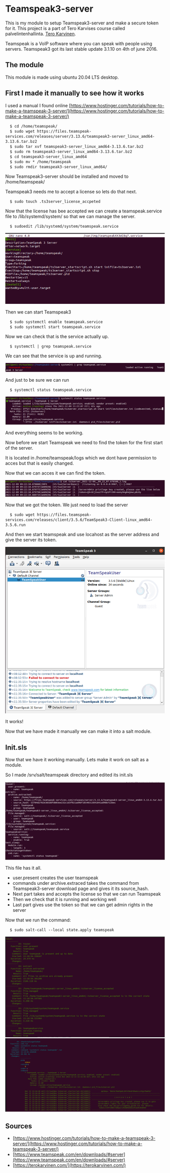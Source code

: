 # Teamspeak3-server
This is my module to setup Teamspeak3-server and make a secure token for it. This project is a part of Tero Karvises course called palvelintenhallinta. [Tero Karvinen](https://terokarvinen.com/).

Teamspeak is a VoIP software where you can speak with people using servers. Teamspeak3 got its last stable update 3.1.10 on 4th of june 2016.
## The module
This module is made using ubuntu 20.04 LTS desktop.
## First I made it manually to see how it works
I used a manual I found online [https://www.hostinger.com/tutorials/how-to-make-a-teamspeak-3-server/](https://www.hostinger.com/tutorials/how-to-make-a-teamspeak-3-server/)

      $ cd /home/teamspeak/
      $ sudo wget https://files.teamspeak-services.com/releases/server/3.13.6/teamspeak3-server_linux_amd64-3.13.6.tar.bz2
      $ sudo tar xvf teamspeak3-server_linux_amd64-3.13.6.tar.bz2
      $ sudo rm teamspeak3-server_linux_amd64-3.13.6.tar.bz2
      $ cd teamspeak3-server_linux_amd64
      $ sudo mv * /home/teamspeak
      $ sudo rmdir teamspeak3-server_linux_amd64/

Now Teamspeak3-server should be installed and moved to /home/teamspeak/

Teamspeak3 needs me to accept a license so lets do that next.

      $ sudo touch .ts3server_license_accpeted

Now that the license has bee accepted we can create a teamspeak.service file to /lib/systemd/system/ so that we can manage the server.

      $ sudoedit /lib/systemd/system/teamspeak.service

![image](/pics/server.PNG)

Then we can start Teamspeak3

      $ sudo systemctl enable teamspeak.service
      $ sudo systemctl start teamspeak.service

Now we can check that is the service actually up.

      $ systemctl | grep teamspeak.service

We can see that the service is up and running.

![image](/pics/sstatus1.PNG)

And just to be sure we can run 

      $ systemctl status teamspeak.service

![image](/pics/sstatus2.PNG)

And everything seems to be working.

Now before we start Teamspeak we need to find the token for the first start of the server.

It is located in /home/teamspeak/logs which we dont have permission to acces but that is easily changed.

Now that we can acces it we can find the token.

![image](/pics/token.PNG)

Now that we got the token. We just need to load the server

      $ sudo wget https://files.teamspeak-services.com/releases/client/3.5.6/TeamSpeak3-Client-linux_amd64-3.5.6.run

And then we start teamspeak and use locahost as the server address and give the server its token.

![image](/pics/Ts1.PNG)

It works!

Now that we have made it manually we can make it into a salt module.
## Init.sls
Now that we have it working manually. Lets make it work on salt as a module. 

So I made /srv/salt/teamspeak directory and edited its init.sls

![image](/pics/init.PNG)

This file has it all. 

 * user.present creates the user teamspeak
 * commands under archive.extraced takes the command from Teamspeak3-server download page and gives it its source_hash. 
 * Next part takes and accepts the license so that we can run Teamspeak
 * Then we check that it is running and working well
 * Last part gives use the token so that we can get admin rights in the server

Now that we run the command:

      $ sudo salt-call --local state.apply teamspeak


![image](/pics/run.PNG)
![image](/pics/run2.PNG)


## Sources

* [https://www.hostinger.com/tutorials/how-to-make-a-teamspeak-3-server/](https://www.hostinger.com/tutorials/how-to-make-a-teamspeak-3-server/)
* [https://www.teamspeak.com/en/downloads/#server](https://www.teamspeak.com/en/downloads/#server)
* [https://terokarvinen.com/](https://terokarvinen.com/)
